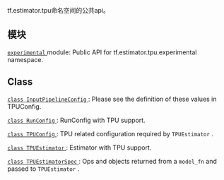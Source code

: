 tf.estimator.tpu命名空间的公共api。

## 模块
[ `experimental` ](https://tensorflow.google.cn/api_docs/python/tf/compat/v1/estimator/tpu/experimental) module: Public API for tf.estimator.tpu.experimental namespace.

## Class 
[ `class InputPipelineConfig` ](https://tensorflow.google.cn/api_docs/python/tf/compat/v1/estimator/tpu/InputPipelineConfig): Please see the definition of these values in TPUConfig.

[ `class RunConfig` ](https://tensorflow.google.cn/api_docs/python/tf/compat/v1/estimator/tpu/RunConfig): RunConfig with TPU support.

[ `class TPUConfig` ](https://tensorflow.google.cn/api_docs/python/tf/compat/v1/estimator/tpu/TPUConfig): TPU related configuration required by  `TPUEstimator` .

[ `class TPUEstimator` ](https://tensorflow.google.cn/api_docs/python/tf/compat/v1/estimator/tpu/TPUEstimator): Estimator with TPU support.

[ `class TPUEstimatorSpec` ](https://tensorflow.google.cn/api_docs/python/tf/compat/v1/estimator/tpu/TPUEstimatorSpec): Ops and objects returned from a  `model_fn`  and passed to  `TPUEstimator` .

